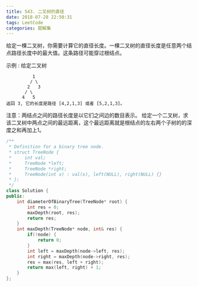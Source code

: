 ```yaml
---
title: 543. 二叉树的直径
date: 2018-07-28 22:50:31
tags: LeetCode
categories: 题解集
---
```


给定一棵二叉树，你需要计算它的直径长度。一棵二叉树的直径长度是任意两个结点路径长度中的最大值。这条路径可能穿过根结点。

示例 :
给定二叉树
```
          1
         / \
        2   3
       / \     
      4   5    
返回 3, 它的长度是路径 [4,2,1,3] 或者 [5,2,1,3]。
```
注意：两结点之间的路径长度是以它们之间边的数目表示。
给定一个二叉树，求该二叉树中两点之间的最远距离，这个最远距离就是根结点的左右两个子树的的深度之和再加上1。
```cpp
/**
 * Definition for a binary tree node.
 * struct TreeNode {
 *     int val;
 *     TreeNode *left;
 *     TreeNode *right;
 *     TreeNode(int x) : val(x), left(NULL), right(NULL) {}
 * };
 */
class Solution {
public:
    int diameterOfBinaryTree(TreeNode* root) {
        int res = 0;
        maxDepth(root, res);
        return res;
    }
    int maxDepth(TreeNode* node, int& res) {
        if(!node) {
            return 0;
        }
        int left = maxDepth(node->left, res);
        int right = maxDepth(node->right, res);
        res = max(res, left + right);
        return max(left, right) + 1;
    }
};
```